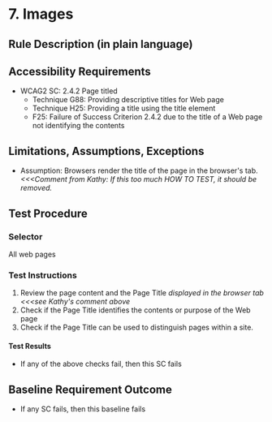 # 7. Images
## Rule Description (in plain language)


## Accessibility Requirements
* WCAG2 SC: 2.4.2 Page titled
  * Technique G88: Providing descriptive titles for Web page
  * Technique H25: Providing a title using the title element
  * F25: Failure of Success Criterion 2.4.2 due to the title of a Web page not identifying the contents

## Limitations, Assumptions, Exceptions
 * Assumption: Browsers render the title of the page in the browser's tab. *<<<Comment from Kathy: If this too much HOW TO TEST, it should be removed.*

## Test Procedure 
### Selector
All web pages

### Test Instructions
1. Review the page content and the Page Title *displayed in the browser tab <<<see Kathy's comment above*
1. Check if the Page Title identifies the contents or purpose of the Web page
1. Check if the Page Title can be used to distinguish pages within a site.

#### Test Results
* If any of the above checks fail, then this SC fails

## Baseline Requirement Outcome
* If any SC fails, then this baseline fails
